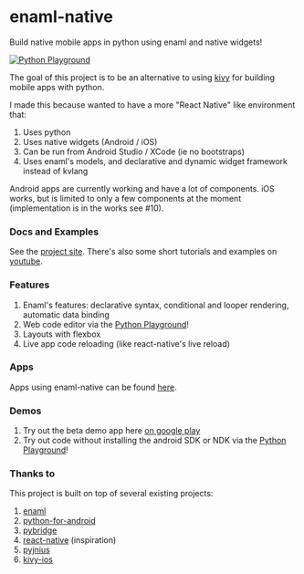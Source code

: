# enaml-native
Build native mobile apps in python using enaml and native widgets!  

[![Python Playground](https://img.youtube.com/vi/2IfRrqOWGPA/0.jpg)](https://youtu.be/2IfRrqOWGPA)

The goal of this project is to be an alternative to using [kivy](https://kivy.org/) for building mobile apps with python. 

I made this because wanted to have a more "React Native" like environment that: 
1. Uses python 
2. Uses native widgets (Android / iOS)
3. Can be run from Android Studio / XCode (ie no bootstraps)
4. Uses enaml's models, and declarative and dynamic widget framework instead of kvlang

Android apps are currently working and have a lot of components. iOS works, but is limited to only a few components at the moment (implementation is in the works see #10).

### Docs and Examples ###

See the [project site](https://www.codelv.com/projects/enaml-native/). There's also some short tutorials and examples on [youtube](https://www.youtube.com/playlist?list=PLXUaMWWFaOjT2WdIrJdTYjEMJmrjuvVz0).

### Features ###
1. Enaml's features: declarative syntax, conditional and looper rendering, automatic data binding
2. Web code editor via the [Python Playground](https://play.google.com/store/apps/details?id=com.frmdstryr.pythonplayground)!
3. Layouts with flexbox
4. Live app code reloading (like react-native's live reload)

### Apps ###

Apps using enaml-native can be found [here](https://www.codelv.com/projects/enaml-native/apps/).

### Demos ###
1. Try out the beta demo app here [on google play](https://play.google.com/store/apps/details?id=com.frmdstryr.enamlnative.demo)
2. Try out code without installing the android SDK or NDK via the [Python Playground](https://play.google.com/store/apps/details?id=com.frmdstryr.pythonplayground)!


### Thanks to ###
 
This project is built on top of several existing projects:

1. [enaml](https://github.com/nucleic/enaml)
2. [python-for-android](https://github.com/kivy/python-for-android/)
3. [pybridge](https://github.com/joaoventura/pybridge)
4. [react-native](https://github.com/facebook/react-native) (inspiration)
5. [pyjnius](https://github.com/kivy/pyjnius/)
6. [kivy-ios](https://github.com/kivy/kivy-ios/)

